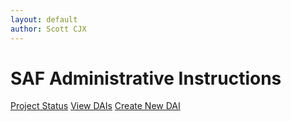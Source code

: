 ```yaml
---
layout: default
author: Scott CJX
---
```


# SAF Administrative Instructions

[Project Status](./project-status/)
[View DAIs](./ais/)
[Create New DAI](./ais/create/)
